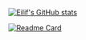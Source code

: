 [![Eilif's GitHub stats](https://github-readme-stats.vercel.app/api?username=eilifjohansen&show_icons=true&theme=rose_pine&hide=prs)](https://github.com/eilifjohansen?tab=repositories)

[![Readme Card](https://github-readme-stats.vercel.app/api/pin/?username=navikt&repo=spraksjekk)](https://github.com/navikt/spraksjekk)